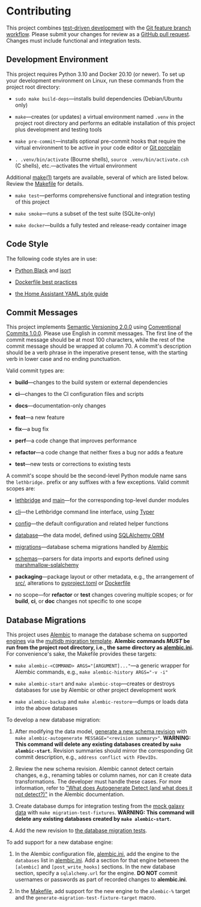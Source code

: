 # Contributing

This project combines [test-driven development](https://tdd.mooc.fi/) with the [Git feature branch workflow](https://www.atlassian.com/git/tutorials/comparing-workflows/feature-branch-workflow).  Please submit your changes for review as a [GitHub pull request](https://docs.github.com/en/pull-requests/collaborating-with-pull-requests).  Changes must include functional and integration tests.

## Development Environment

This project requires Python 3.10 and Docker 20.10 (or newer).  To set up your development environment on Linux, run these commands from the project root directory:

- `sudo make build-deps`—installs build dependencies (Debian/Ubuntu only)

- `make`—creates (or updates) a virtual environment named `.venv` in the project root directory and performs an editable installation of this project plus development and testing tools

- `make pre-commit`—installs optional pre-commit hooks that require the virtual environment to be active in your code editor or [Git porcelain](https://git-scm.com/book/en/v2/Git-Internals-Plumbing-and-Porcelain)

- `. .venv/bin/activate` (Bourne shells), `source .venv/bin/activate.csh` (C shells), etc.—activates the virtual environment

Additional [make(1)](https://linux.die.net/man/1/make) targets are available, several of which are listed below.  Review the [Makefile](Makefile) for details.

- `make test`—performs comprehensive functional and integration testing of this project

- `make smoke`—runs a subset of the test suite (SQLite-only)

- `make docker`—builds a fully tested and release-ready container image

## Code Style

The following code styles are in use:

- [Python Black](https://black.readthedocs.io/) and [isort](https://pycqa.github.io/isort/)

- [Dockerfile best practices](https://docs.docker.com/develop/develop-images/dockerfile_best-practices/)

- [the Home Assistant YAML style guide](https://developers.home-assistant.io/docs/documenting/yaml-style-guide/)

## Commit Messages

This project implements [Semantic Versioning 2.0.0](https://semver.org/spec/v2.0.0.html) using [Conventional Commits 1.0.0](https://www.conventionalcommits.org/en/v1.0.0/).  Please use English in commit messages.  The first line of the commit message should be at most 100 characters, while the rest of the commit message should be wrapped at column 70.  A commit's description should be a verb phrase in the imperative present tense, with the starting verb in lower case and no ending punctuation.

Valid commit types are:

- **build**—changes to the build system or external dependencies

- **ci**—changes to the CI configuration files and scripts

- **docs**—documentation-only changes

- **feat**—a new feature

- **fix**—a bug fix

- **perf**—a code change that improves performance

- **refactor**—a code change that neither fixes a bug nor adds a feature

- **test**—new tests or corrections to existing tests

A commit's scope should be the second-level Python module name sans the `lethbridge.` prefix or any suffixes with a few exceptions.  Valid commit scopes are:

- [lethbridge](src/__init__.py) and [main](src/__main__.py)—for the corresponding top-level dunder modules

- [cli](src/cli/)—the Lethbridge command line interface, using [Typer](https://typer.tiangolo.com/)

- [config](src/config.py)—the default configuration and related helper functions

- [database](src/database.py)—the data model, defined using [SQLAlchemy ORM](https://docs.sqlalchemy.org/latest/orm)

- [migrations](src/migrations/)—database schema migrations handled by [Alembic](https://alembic.sqlalchemy.org/)

- [schemas](src/schemas)—parsers for data imports and exports defined using [marshmallow-sqlalchemy](https://marshmallow-sqlalchemy.readthedocs.io/)

- **packaging**—package layout or other metadata, e.g., the arrangement of [src/](src/), alterations to [pyproject.toml](pyproject.toml) or [Dockerfile](Dockerfile)

- no scope—for **refactor** or **test** changes covering multiple scopes; or for **build**, **ci**, or **doc** changes not specific to one scope

## Database Migrations

This project uses [Alembic](https://alembic.sqlalchemy.org/) to manage the database schema on supported [engines](https://docs.sqlalchemy.org/latest/core/engines.html) via the [multidb migration template](https://github.com/sqlalchemy/alembic/tree/main/alembic/templates/multidb).  **Alembic commands _MUST_ be run from the project root directory, i.e., the same directory as [alembic.ini](alembic.ini).**  For convenience's sake, the Makefile provides these targets:

- `make alembic-<COMMAND> ARGS="[ARGUMENT]..."`—a generic wrapper for Alembic commands, e.g., `make alembic-history ARGS="-v -i"`

- `make alembic-start` and `make alembic-stop`—creates or destroys databases for use by Alembic or other project development work

- `make alembic-backup` and `make alembic-restore`—dumps or loads data into the above databases

To develop a new database migration:

1. After modifying the data model, [generate a new schema revision](https://alembic.sqlalchemy.org/latest/autogenerate.html) with `make alembic-autogenerate MESSAGE="<revision summary>"`.  **WARNING: This command will delete any existing databases created by `make alembic-start`.**  Revision summaries should mirror the corresponding Git commit description, e.g., `address conflict with FDevIDs`.

2. Review the new schema revision.  Alembic cannot detect certain changes, e.g., renaming tables or column names, nor can it create data transformations.  The developer must handle these cases.  For more information, refer to ["What does Autogenerate Detect (and what does it not detect?)"](https://alembic.sqlalchemy.org/latest/autogenerate.html#what-does-autogenerate-detect-and-what-does-it-not-detect) in the Alembic documentation.

3. Create database dumps for integration testing from the [mock galaxy data](tests/mock-galaxy-data.json) with `make migration-test-fixtures`.  **WARNING: This command will delete any existing databases created by `make alembic-start`.**

4. Add the new revision to [the database migration tests](tests/test_cli_database.py).

To add support for a new database engine:

1. In the Alembic configuration file, [alembic.ini](alembic.ini), add the engine to the `databases` list in [alembic.ini](alembic.ini).  Add a section for that engine between the `[alembic]` and `[post_write_hooks]` sections.  In the new database section, specify a `sqlalchemy.url` for the engine.  **DO NOT** commit usernames or passwords as part of recorded changes to **alembic.ini**.

2. In the [Makefile](Makefile), add support for the new engine to the `alembic-%` target and the `generate-migration-test-fixture-target` macro.
